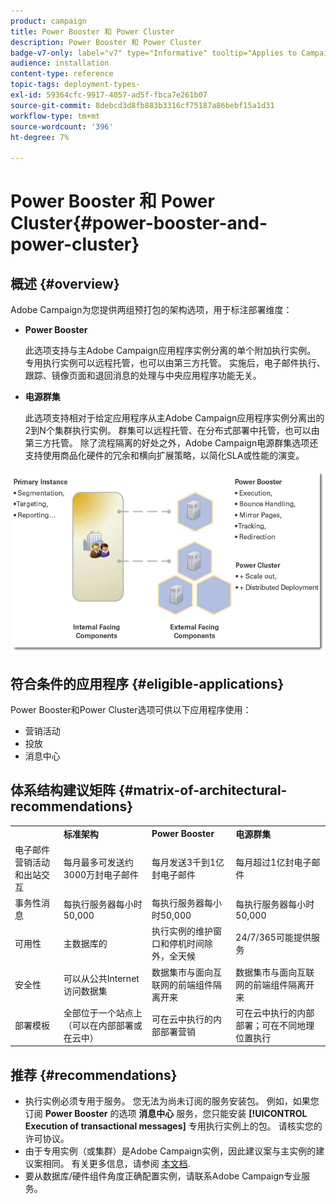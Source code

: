 ```yaml
---
product: campaign
title: Power Booster 和 Power Cluster
description: Power Booster 和 Power Cluster
badge-v7-only: label="v7" type="Informative" tooltip="Applies to Campaign Classic v7 only"
audience: installation
content-type: reference
topic-tags: deployment-types-
exl-id: 59364cfc-9917-4057-ad5f-fbca7e261b07
source-git-commit: 8debcd3d8fb883b3316cf75187a86bebf15a1d31
workflow-type: tm+mt
source-wordcount: '396'
ht-degree: 7%

---
```


# Power Booster 和 Power Cluster{#power-booster-and-power-cluster}



## 概述 {#overview}

Adobe Campaign为您提供两组预打包的架构选项，用于标注部署维度：

* **Power Booster**

   此选项支持与主Adobe Campaign应用程序实例分离的单个附加执行实例。 专用执行实例可以远程托管，也可以由第三方托管。 实施后，电子邮件执行、跟踪、镜像页面和退回消息的处理与中央应用程序功能无关。

* **电源群集**

   此选项支持相对于给定应用程序从主Adobe Campaign应用程序实例分离出的2到N个集群执行实例。 群集可以远程托管、在分布式部署中托管，也可以由第三方托管。 除了流程隔离的好处之外，Adobe Campaign电源群集选项还支持使用商品化硬件的冗余和横向扩展策略，以简化SLA或性能的演变。

![](assets/architectural_options_diagram.png)

## 符合条件的应用程序 {#eligible-applications}

Power Booster和Power Cluster选项可供以下应用程序使用：

* 营销活动
* 投放
* 消息中心

## 体系结构建议矩阵 {#matrix-of-architectural-recommendations}

<table> 
 <tbody> 
  <tr> 
   <td> </td> 
   <td> <strong>标准架构</strong><br /> </td> 
   <td> <strong>Power Booster</strong><br /> </td> 
   <td> <strong>电源群集</strong><br /> </td> 
  </tr> 
  <tr> 
   <td> 电子邮件营销活动和出站交互<br /> </td> 
   <td> 每月最多可发送约3000万封电子邮件<br /> </td> 
   <td> 每月发送3千到1亿封电子邮件<br /> </td> 
   <td> 每月超过1亿封电子邮件<br /> </td> 
  </tr> 
  <tr> 
   <td> 事务性消息<br /> </td> 
   <td> 每执行服务器每小时50,000<br /> </td> 
   <td> 每执行服务器每小时50,000<br /> </td> 
   <td> 每执行服务器每小时50,000<br /> </td> 
  </tr> 
  <tr> 
   <td> 可用性<br /> </td> 
   <td> 主数据库的<br /> </td> 
   <td> 执行实例的维护窗口和停机时间除外，全天候<br /> </td> 
   <td> 24/7/365可能提供服务<br /> </td> 
  </tr> 
  <tr> 
   <td> 安全性<br /> </td> 
   <td> 可以从公共Internet访问数据集<br /> </td> 
   <td> 数据集市与面向互联网的前端组件隔离开来<br /> </td> 
   <td> 数据集市与面向互联网的前端组件隔离开来<br /> </td> 
  </tr> 
  <tr> 
   <td> 部署模板<br /> </td> 
   <td> 全部位于一个站点上（可以在内部部署或在云中）<br /> </td> 
   <td> 可在云中执行的内部部署营销<br /> </td> 
   <td> 可在云中执行的内部部署；可在不同地理位置执行<br /> </td> 
  </tr> 
 </tbody> 
</table>

## 推荐 {#recommendations}

* 执行实例必须专用于服务。 您无法为尚未订阅的服务安装包。 例如，如果您订阅 **Power Booster** 的选项 **消息中心** 服务，您只能安装 **[!UICONTROL Execution of transactional messages]** 专用执行实例上的包。 请核实您的许可协议。
* 由于专用实例（或集群）是Adobe Campaign实例，因此建议案与主实例的建议案相同。 有关更多信息，请参阅 [本文档](../../production/using/foreword.md).
* 要从数据库/硬件组件角度正确配置实例，请联系Adobe Campaign专业服务。
